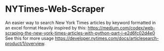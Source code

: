 ﻿# NYTimes-Web-Scraper
An easier way to search New York Times articles by keyword formatted in an excel format
Heavily inspired by this: https://medium.com/codex/web-scraping-the-new-york-times-articles-with-python-part-i-e2d6fc02d4e0
See this for more usage https://developer.nytimes.com/docs/articlesearch-product/1/overview. 
